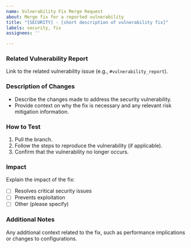 ```yaml
---
name: Vulnerability Fix Merge Request
about: Merge fix for a reported vulnerability
title: "[SECURITY] - [short description of vulnerability fix]"
labels: security, fix
assignees: ''

---
```


### Related Vulnerability Report
Link to the related vulnerability issue (e.g., `#vulnerability_report`).

### Description of Changes
- Describe the changes made to address the security vulnerability.
- Provide context on why the fix is necessary and any relevant risk mitigation information.

### How to Test
1. Pull the branch.
2. Follow the steps to reproduce the vulnerability (if applicable).
3. Confirm that the vulnerability no longer occurs.

### Impact
Explain the impact of the fix:
- [ ] Resolves critical security issues
- [ ] Prevents exploitation
- [ ] Other (please specify)

### Additional Notes
Any additional context related to the fix, such as performance implications or changes to configurations.